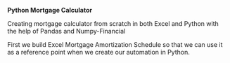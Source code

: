 **Python Mortgage Calculator**

Creating mortgage calculator from scratch in both Excel and Python with the help of Pandas and Numpy-Financial

First we build Excel Mortgage Amortization Schedule so that we can use it as a reference point when we create our automation in Python.
